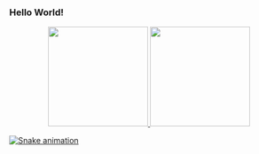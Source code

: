 ### Hello World! 
<div align="center">
  <a href="https://github.com/LucasHT22">
  <img height="180em" src="https://github-readme-stats.vercel.app/api?username=LucasHT22&show_icons=true&theme=dark&include_all_commits=true&count_private=true"/>
  <img height="180em" src="https://github-readme-stats.vercel.app/api/top-langs/?username=LucasHT22&layout=compact&langs_count=7&theme=dark"/>
</div>

 ![Snake animation](https://github.com/LucasHT22/LucasHT22/blob/main/.github/workflow/cobra.yml)
